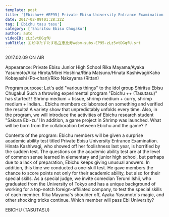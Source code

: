 ```yaml
---
template: post
title: '[Ebichu++ #EP95] Private Ebisu University Entrance Examination'
date: 2017-02-09T01:28:22Z
tag: ['Ebichu tasu tasu']
category: ['Shiritsu Ebisu Chugaku']
author: auto 
videoID: zLz5vtDGqfU
subTitle: エビ中たすたす私立恵比寿webm-subs-EP95-zLz5vtDGqfU.srt
---
```

2017.02.09 ON AIR

Appearance: Private Ebisu Junior High School
Rika Mayama/Ayaka Yasumoto/Aika Hirota/Mirei Hoshina/Rina Matsuno/Hinata Kashiwagi/Kaho Kobayashi (Po-chan)/Riko Nakayama (Rittan)

Program purpose: Let's add "various things" to the idol group Shiritsu Ebisu Chugaku! Such a throwing experimental program "Ebichu ++ (Tasutasu)" has started! !
Shrimp medium + tissue, shrimp medium + curry, shrimp medium + Indian... Ebichu members collaborated on something and verified the results!
A variety show that unpredictably unfolds every time.
Also, in the program, we will introduce the activities of Ebichu research student "Sakura Ebi-zu"!
In addition, a game project in Shrimp was launched. What will be born from the collaboration between Ebichu and the game? ?

Contents of the program: Ebichu members will be given a surprise academic ability test titled Private Ebisu University Entrance Examination. Hinata Kashiwagi, who showed off her foolishness last year, is horrified by the sudden test. The questions on the academic ability test are at the level of common sense learned in elementary and junior high school, but perhaps due to a lack of preparation, Ebichu keeps giving unusual answers.
In addition, this time we conducted a one-skill test. He gave members the chance to score points not only for their academic ability, but also for their special skills. As a special judge, we invite comedian Terumi Ishii, who graduated from the University of Tokyo and has a unique background of working for a top-notch foreign-affiliated company, to test the special skills of each member. Rika Mayama's shoulder off, Ayaka Yasumoto's magic, and other shocking tricks continue. Which member will pass Ebi University?

EBICHU (TASUTASU)
